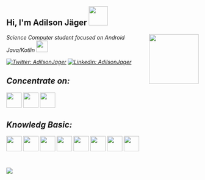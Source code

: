 <h2> Hi,
   I'm Adilson Jäger <img src="https://media.giphy.com/media/bcKmIWkUMCjVm/giphy.gif" width="50">
</h2>
<img align='right' src="https://media.giphy.com/media/fAnzw6YK33jMwzp5wp/giphy.gif" width="130">
<p><em>Science Computer student focused on Android Java/Kotlin <img src="https://media.giphy.com/media/fYSnHlufseco8Fh93Z/giphy.gif" width="30">

[![Twitter: AdilsonJager](https://img.shields.io/twitter/url?label=Twitter&logo=Twitter&style=social&url=https%3A%2F%2Ftwitter.com%2FAdilsonJager)](https://twitter.com/AdilsonJager)
[![Linkedin: AdilsonJager](https://img.shields.io/badge/-adilsonJager-blue?style=flat-square&logo=Linkedin&logoColor=white&link=https://www.linkedin.com/in/adilsonj%C3%A4ger)](https://www.linkedin.com/in/adilsonj%C3%A4ger)


 ## Concentrate on:
   
   <img src="https://cdn.jsdelivr.net/gh/devicons/devicon/icons/android/android-original.svg" width="40" height="40"/>
   <img src="https://cdn.jsdelivr.net/gh/devicons/devicon/icons/androidstudio/androidstudio-original.svg" width="40" height="40"/>
   <img src="https://cdn.jsdelivr.net/gh/devicons/devicon/icons/kotlin/kotlin-original.svg" width="40" height="40"/>

   
 ## Knowledg Basic:
    
   <img src="https://cdn.jsdelivr.net/gh/devicons/devicon/icons/css3/css3-original.svg" width="40" height="40"/>
   <img src="https://cdn.jsdelivr.net/gh/devicons/devicon/icons/html5/html5-original.svg" width="40" height="40"/>
   <img src="https://cdn.jsdelivr.net/gh/devicons/devicon/icons/javascript/javascript-original.svg" width="40" height="40"/>
   <img src="https://cdn.jsdelivr.net/gh/devicons/devicon/icons/bootstrap/bootstrap-original-wordmark.svg" width="40" height="40"/>
   
   <img src="https://cdn.jsdelivr.net/gh/devicons/devicon/icons/java/java-original.svg" width="40" height="40"/>
   <img src="https://cdn.jsdelivr.net/gh/devicons/devicon/icons/spring/spring-original-wordmark.svg" width="40" height="40"/>
   
   <img src="https://cdn.jsdelivr.net/gh/devicons/devicon/icons/mysql/mysql-original.svg" width="40" height="40"/>
   <img src="https://cdn.jsdelivr.net/gh/devicons/devicon/icons/firebase/firebase-plain.svg" width="40" height="40"/>
   
 #
<img src="https://github-readme-stats.vercel.app/api/top-langs?username=AdilsonMJ&layout=compact&theme=synthwave"/>
